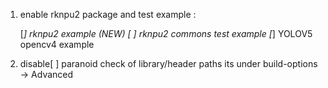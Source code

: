 1) enable rknpu2 package and test example : 

   [*]   rknpu2 example (NEW)
      [ ]     rknpu2 commons test example
      [*]     YOLOV5 opencv4 example 
      
2) disable[ ] paranoid check of library/header paths 
its under build-options -> Advanced


